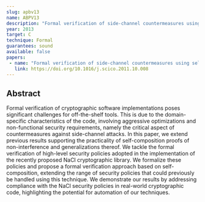 ```yaml
---
slug: apbv13
name: ABPV13
description: "Formal verification of side-channel countermeasures using self-composition"
year: 2013
target: C
technique: Formal
guarantees: sound
available: false
papers:
 - name: "Formal verification of side-channel countermeasures using self-composition"
   link: https://doi.org/10.1016/j.scico.2011.10.008
---
```


## Abstract

Formal verification of cryptographic software implementations poses significant challenges
for off-the-shelf tools. This is due to the domain-specific characteristics of the code,
involving aggressive optimizations and non-functional security requirements, namely the
critical aspect of countermeasures against side-channel attacks. In this paper, we extend
previous results supporting the practicality of self-composition proofs of non-interference
and generalizations thereof. We tackle the formal verification of high-level security policies
adopted in the implementation of the recently proposed NaCl cryptographic library. We formalize
these policies and propose a formal verification approach based on self-composition, extending
the range of security policies that could previously be handled using this technique. We
demonstrate our results by addressing compliance with the NaCl security policies in real-world
cryptographic code, highlighting the potential for automation of our techniques.

